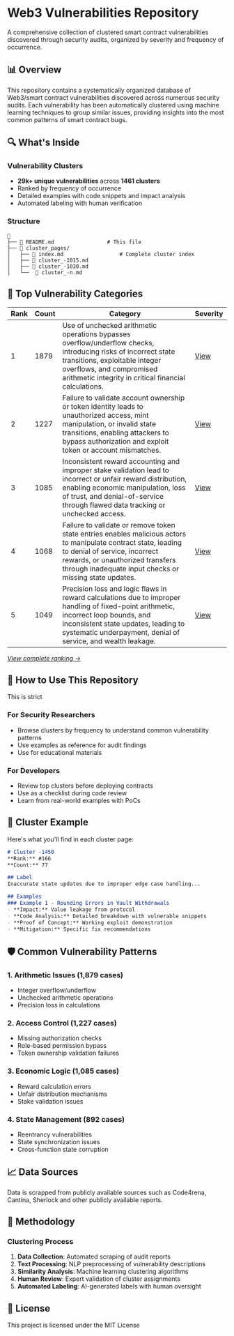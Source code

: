 # Web3 Vulnerabilities Repository

A comprehensive collection of clustered smart contract vulnerabilities discovered through security audits, organized by severity and frequency of occurrence.

## 📊 Overview

This repository contains a systematically organized database of Web3/smart contract vulnerabilities discovered across numerous security audits. Each vulnerability has been automatically clustered using machine learning techniques to group similar issues, providing insights into the most common patterns of smart contract bugs.

## 🔍 What's Inside

### Vulnerability Clusters
- **29k+ unique vulnerabilities** across **1461 clusters**
- Ranked by frequency of occurrence
- Detailed examples with code snippets and impact analysis
- Automated labeling with human verification

### Structure
```
📁 
├── 📄 README.md                 # This file
├── 📁 cluster_pages/
│   ├── 📄 index.md                  # Complete cluster index
│   ├── 📄 cluster_-1015.md 
│   ├── 📄 cluster_-1030.md
│   └──  📄 cluster_-n.md
```

## 🎯 Top Vulnerability Categories

| Rank | Count | Category | Severity |
|------|-------|----------|----------|
| 1 | 1879 | Use of unchecked arithmetic operations bypasses overflow/underflow checks, introducing risks of incorrect state transitions, exploitable integer overflows, and compromised arithmetic integrity in critical financial calculations. | [View](cluster_-1015.md) |
| 2 | 1227 | Failure to validate account ownership or token identity leads to unauthorized access, mint manipulation, or invalid state transitions, enabling attackers to bypass authorization and exploit token or account mismatches. | [View](cluster_-1030.md) |
| 3 | 1085 | Inconsistent reward accounting and improper stake validation lead to incorrect or unfair reward distribution, enabling economic manipulation, loss of trust, and denial-of-service through flawed data tracking or unchecked access. | [View](cluster_-1395.md) |
| 4 | 1068 | Failure to validate or remove token state entries enables malicious actors to manipulate contract state, leading to denial of service, incorrect rewards, or unauthorized transfers through inadequate input checks or missing state updates. | [View](cluster_-1041.md) |
| 5 | 1049 | Precision loss and logic flaws in reward calculations due to improper handling of fixed-point arithmetic, incorrect loop bounds, and inconsistent state updates, leading to systematic underpayment, denial of service, and wealth leakage. | [View](cluster_-1005.md) |

*[View complete ranking →](index.md)*

## 📖 How to Use This Repository

This is strict

### For Security Researchers
- Browse clusters by frequency to understand common vulnerability patterns
- Use examples as reference for audit findings
- Use for educational materials

### For Developers
- Review top clusters before deploying contracts
- Use as a checklist during code review
- Learn from real-world examples with PoCs

## 🔬 Cluster Example

Here's what you'll find in each cluster page:

```markdown
# Cluster -1450
**Rank:** #166  
**Count:** 77  

## Label
Inaccurate state updates due to improper edge case handling...

## Examples
### Example 1 - Rounding Errors in Vault Withdrawals
- **Impact:** Value leakage from protocol
- **Code Analysis:** Detailed breakdown with vulnerable snippets
- **Proof of Concept:** Working exploit demonstration
- **Mitigation:** Specific fix recommendations
```

## 🛡️ Common Vulnerability Patterns

### 1. **Arithmetic Issues** (1,879 cases)
- Integer overflow/underflow
- Unchecked arithmetic operations
- Precision loss in calculations

### 2. **Access Control** (1,227 cases)
- Missing authorization checks
- Role-based permission bypass
- Token ownership validation failures

### 3. **Economic Logic** (1,085 cases)
- Reward calculation errors
- Unfair distribution mechanisms
- Stake validation issues

### 4. **State Management** (892 cases)
- Reentrancy vulnerabilities
- State synchronization issues
- Cross-function state corruption

## 📈 Data Sources

Data is scrapped from publicly available sources such as Code4rena, Cantina, Sherlock and other publicly available reports.

## 🔧 Methodology

### Clustering Process
1. **Data Collection**: Automated scraping of audit reports
2. **Text Processing**: NLP preprocessing of vulnerability descriptions
3. **Similarity Analysis**: Machine learning clustering algorithms
4. **Human Review**: Expert validation of cluster assignments
5. **Automated Labeling**: AI-generated labels with human oversight

## 📄 License

This project is licensed under the MIT License